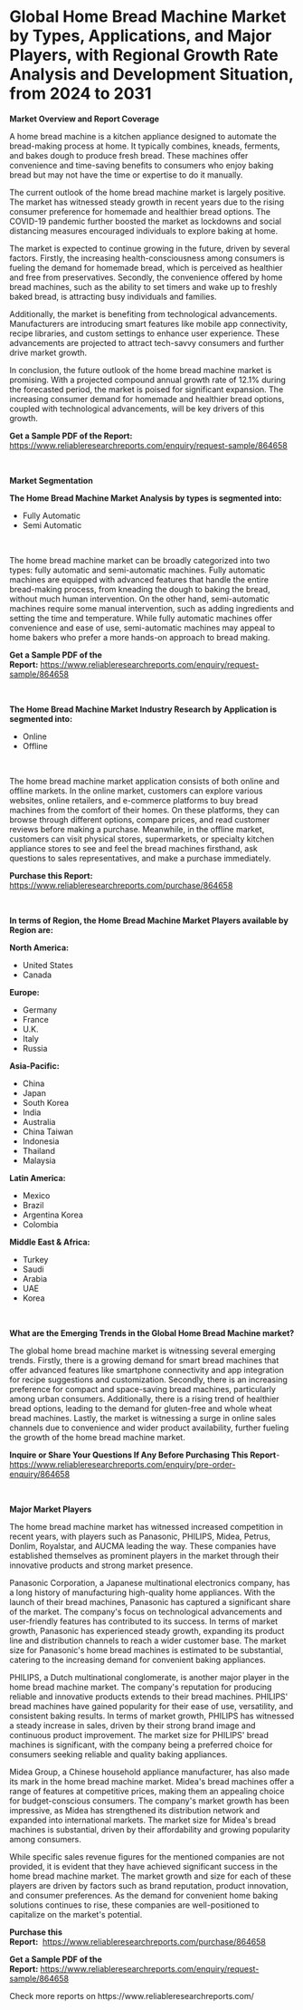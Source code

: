 <p><h1>Global Home Bread Machine Market by Types, Applications, and Major Players, with Regional Growth Rate Analysis and Development Situation, from 2024 to 2031</h1></p><p><strong>Market Overview and Report Coverage</strong></p>
<p><p>A home bread machine is a kitchen appliance designed to automate the bread-making process at home. It typically combines, kneads, ferments, and bakes dough to produce fresh bread. These machines offer convenience and time-saving benefits to consumers who enjoy baking bread but may not have the time or expertise to do it manually.</p><p>The current outlook of the home bread machine market is largely positive. The market has witnessed steady growth in recent years due to the rising consumer preference for homemade and healthier bread options. The COVID-19 pandemic further boosted the market as lockdowns and social distancing measures encouraged individuals to explore baking at home.</p><p>The market is expected to continue growing in the future, driven by several factors. Firstly, the increasing health-consciousness among consumers is fueling the demand for homemade bread, which is perceived as healthier and free from preservatives. Secondly, the convenience offered by home bread machines, such as the ability to set timers and wake up to freshly baked bread, is attracting busy individuals and families.</p><p>Additionally, the market is benefiting from technological advancements. Manufacturers are introducing smart features like mobile app connectivity, recipe libraries, and custom settings to enhance user experience. These advancements are projected to attract tech-savvy consumers and further drive market growth.</p><p>In conclusion, the future outlook of the home bread machine market is promising. With a projected compound annual growth rate of 12.1% during the forecasted period, the market is poised for significant expansion. The increasing consumer demand for homemade and healthier bread options, coupled with technological advancements, will be key drivers of this growth.</p></p>
<p><strong>Get a Sample PDF of the Report:</strong> <a href="https://www.reliableresearchreports.com/enquiry/request-sample/864658">https://www.reliableresearchreports.com/enquiry/request-sample/864658</a></p>
<p>&nbsp;</p>
<p><strong>Market Segmentation</strong></p>
<p><strong>The Home Bread Machine Market Analysis by types is segmented into:</strong></p>
<p><ul><li>Fully Automatic</li><li>Semi Automatic</li></ul></p>
<p>&nbsp;</p>
<p><p>The home bread machine market can be broadly categorized into two types: fully automatic and semi-automatic machines. Fully automatic machines are equipped with advanced features that handle the entire bread-making process, from kneading the dough to baking the bread, without much human intervention. On the other hand, semi-automatic machines require some manual intervention, such as adding ingredients and setting the time and temperature. While fully automatic machines offer convenience and ease of use, semi-automatic machines may appeal to home bakers who prefer a more hands-on approach to bread making.</p></p>
<p><strong>Get a Sample PDF of the Report:</strong>&nbsp;<a href="https://www.reliableresearchreports.com/enquiry/request-sample/864658">https://www.reliableresearchreports.com/enquiry/request-sample/864658</a></p>
<p>&nbsp;</p>
<p><strong>The Home Bread Machine Market Industry Research by Application is segmented into:</strong></p>
<p><ul><li>Online</li><li>Offline</li></ul></p>
<p>&nbsp;</p>
<p><p>The home bread machine market application consists of both online and offline markets. In the online market, customers can explore various websites, online retailers, and e-commerce platforms to buy bread machines from the comfort of their homes. On these platforms, they can browse through different options, compare prices, and read customer reviews before making a purchase. Meanwhile, in the offline market, customers can visit physical stores, supermarkets, or specialty kitchen appliance stores to see and feel the bread machines firsthand, ask questions to sales representatives, and make a purchase immediately.</p></p>
<p><strong>Purchase this Report:</strong>&nbsp; <a href="https://www.reliableresearchreports.com/purchase/864658">https://www.reliableresearchreports.com/purchase/864658</a></p>
<p>&nbsp;</p>
<p><strong>In terms of Region, the Home Bread Machine Market Players available by Region are:</strong></p>
<p>
    <p> <strong> North America: </strong>
        <ul>
            <li>United States</li>
            <li>Canada</li>
        </ul>
        </p> 
    <p> <strong> Europe: </strong>
        <ul>
            <li>Germany</li>
            <li>France</li>
            <li>U.K.</li>
            <li>Italy</li>
            <li>Russia</li>
        </ul>
        </p> 
    <p> <strong> Asia-Pacific: </strong>
        <ul>
            <li>China</li>
            <li>Japan</li>
            <li>South Korea</li>
            <li>India</li>
            <li>Australia</li>
            <li>China Taiwan</li>
            <li>Indonesia</li>
            <li>Thailand</li>
            <li>Malaysia</li>
        </ul>
        </p> 
    <p> <strong> Latin America: </strong>
        <ul>
            <li>Mexico</li>
            <li>Brazil</li>
            <li>Argentina Korea</li>
            <li>Colombia</li>
        </ul>
        </p> 
    <p> <strong> Middle East & Africa: </strong>
        <ul>
            <li>Turkey</li>
            <li>Saudi</li>
            <li>Arabia</li>
            <li>UAE</li>
            <li>Korea</li>
        </ul>
    </p>
    </p>
<p>&nbsp;</p>
<p><strong>What are the Emerging Trends in the Global Home Bread Machine market?</strong></p>
<p><p>The global home bread machine market is witnessing several emerging trends. Firstly, there is a growing demand for smart bread machines that offer advanced features like smartphone connectivity and app integration for recipe suggestions and customization. Secondly, there is an increasing preference for compact and space-saving bread machines, particularly among urban consumers. Additionally, there is a rising trend of healthier bread options, leading to the demand for gluten-free and whole wheat bread machines. Lastly, the market is witnessing a surge in online sales channels due to convenience and wider product availability, further fueling the growth of the home bread machine market.</p></p>
<p><strong>Inquire or Share Your Questions If Any Before Purchasing This Report</strong>- <a href="https://www.reliableresearchreports.com/enquiry/pre-order-enquiry/864658">https://www.reliableresearchreports.com/enquiry/pre-order-enquiry/864658</a></p>
<p>&nbsp;</p>
<p><strong>Major Market Players</strong></p>
<p><p>The home bread machine market has witnessed increased competition in recent years, with players such as Panasonic, PHILIPS, Midea, Petrus, Donlim, Royalstar, and AUCMA leading the way. These companies have established themselves as prominent players in the market through their innovative products and strong market presence.</p><p>Panasonic Corporation, a Japanese multinational electronics company, has a long history of manufacturing high-quality home appliances. With the launch of their bread machines, Panasonic has captured a significant share of the market. The company's focus on technological advancements and user-friendly features has contributed to its success. In terms of market growth, Panasonic has experienced steady growth, expanding its product line and distribution channels to reach a wider customer base. The market size for Panasonic's home bread machines is estimated to be substantial, catering to the increasing demand for convenient baking appliances.</p><p>PHILIPS, a Dutch multinational conglomerate, is another major player in the home bread machine market. The company's reputation for producing reliable and innovative products extends to their bread machines. PHILIPS' bread machines have gained popularity for their ease of use, versatility, and consistent baking results. In terms of market growth, PHILIPS has witnessed a steady increase in sales, driven by their strong brand image and continuous product improvement. The market size for PHILIPS' bread machines is significant, with the company being a preferred choice for consumers seeking reliable and quality baking appliances.</p><p>Midea Group, a Chinese household appliance manufacturer, has also made its mark in the home bread machine market. Midea's bread machines offer a range of features at competitive prices, making them an appealing choice for budget-conscious consumers. The company's market growth has been impressive, as Midea has strengthened its distribution network and expanded into international markets. The market size for Midea's bread machines is substantial, driven by their affordability and growing popularity among consumers.</p><p>While specific sales revenue figures for the mentioned companies are not provided, it is evident that they have achieved significant success in the home bread machine market. The market growth and size for each of these players are driven by factors such as brand reputation, product innovation, and consumer preferences. As the demand for convenient home baking solutions continues to rise, these companies are well-positioned to capitalize on the market's potential.</p></p>
<p><strong>Purchase this Report:</strong>&nbsp;&nbsp;<a href="https://www.reliableresearchreports.com/purchase/864658">https://www.reliableresearchreports.com/purchase/864658</a></p>
<p></p>
<p><strong>Get a Sample PDF of the Report:</strong>&nbsp;<a href="https://www.reliableresearchreports.com/enquiry/request-sample/864658">https://www.reliableresearchreports.com/enquiry/request-sample/864658</a></p>
<p>Check more reports on https://www.reliableresearchreports.com/</p>